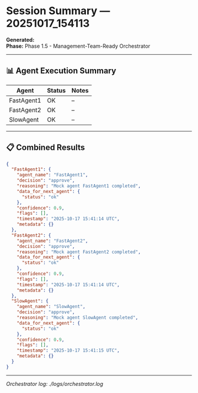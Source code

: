 # Session Summary — 20251017_154113

**Generated:**   
**Phase:** Phase 1.5 - Management-Team-Ready Orchestrator  

---

## 📊 Agent Execution Summary

| Agent | Status | Notes |
|--------|---------|-------|
| FastAgent1 | OK | – |
| FastAgent2 | OK | – |
| SlowAgent | OK | – |

---

## 📋 Combined Results

```json
{
  "FastAgent1": {
    "agent_name": "FastAgent1",
    "decision": "approve",
    "reasoning": "Mock agent FastAgent1 completed",
    "data_for_next_agent": {
      "status": "ok"
    },
    "confidence": 0.9,
    "flags": [],
    "timestamp": "2025-10-17 15:41:14 UTC",
    "metadata": {}
  },
  "FastAgent2": {
    "agent_name": "FastAgent2",
    "decision": "approve",
    "reasoning": "Mock agent FastAgent2 completed",
    "data_for_next_agent": {
      "status": "ok"
    },
    "confidence": 0.9,
    "flags": [],
    "timestamp": "2025-10-17 15:41:14 UTC",
    "metadata": {}
  },
  "SlowAgent": {
    "agent_name": "SlowAgent",
    "decision": "approve",
    "reasoning": "Mock agent SlowAgent completed",
    "data_for_next_agent": {
      "status": "ok"
    },
    "confidence": 0.9,
    "flags": [],
    "timestamp": "2025-10-17 15:41:15 UTC",
    "metadata": {}
  }
}
```

---

_Orchestrator log: ./logs/orchestrator.log_

